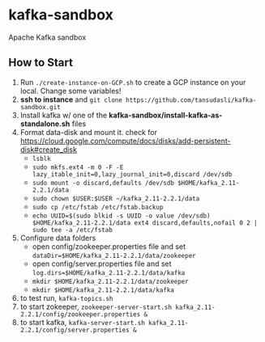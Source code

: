 # kafka-sandbox

Apache Kafka sandbox

## How to Start

1. Run `./create-instance-on-GCP.sh` to create a GCP instance on your local. Change some variables!
2. **ssh to instance** and `git clone https://github.com/tansudasli/kafka-sandbox.git`
3. Install kafka w/ one of the **kafka-sandbox/install-kafka-as-standalone.sh** files
4. Format data-disk and mount it. check for <https://cloud.google.com/compute/docs/disks/add-persistent-disk#create_disk>
   - `lsblk`
   - `sudo mkfs.ext4 -m 0 -F -E lazy_itable_init=0,lazy_journal_init=0,discard /dev/sdb`
   - `sudo mount -o discard,defaults /dev/sdb $HOME/kafka_2.11-2.2.1/data`
   - `sudo chown $USER:$USER ~/kafka_2.11-2.2.1/data`
   - `sudo cp /etc/fstab /etc/fstab.backup`
   - `echo UUID=$(sudo blkid -s UUID -o value /dev/sdb) $HOME/kafka_2.11-2.2.1/data ext4 discard,defaults,nofail 0 2 | sudo tee -a /etc/fstab`
5. Configure data folders
   - open config/zookeeper.properties file and set `dataDir=$HOME/kafka_2.11-2.2.1/data/zookeeper`
   - open config/server.properties file and set `log.dirs=$HOME/kafka_2.11-2.2.1/data/kafka`
   - `mkdir $HOME/kafka_2.11-2.2.1/data/zookeeper`
   - `mkdir $HOME/kafka_2.11-2.2.1/data/kafka`
6. to test run, `kafka-topics.sh`
7. to start zokeeper, `zookeeper-server-start.sh kafka_2.11-2.2.1/config/zookeeper.properties &`
8. to start kafka, `kafka-server-start.sh kafka_2.11-2.2.1/config/server.properties &`
